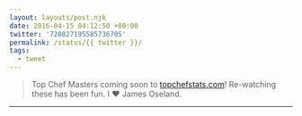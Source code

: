 ```yaml
---
layout: layouts/post.njk
date: 2016-04-15 04:12:50 +00:00
twitter: '720827195585736705'
permalink: /status/{{ twitter }}/
tags: 
  - tweet
---
```


> Top Chef Masters coming soon to [topchefstats.com](https://topchefstats.com)! Re-watching these has been fun. I ❤️ James Oseland.

---
